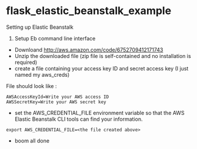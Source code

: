 flask_elastic_beanstalk_example
===============

Setting up Elastic Beanstalk 

1) Setup Eb command line interface
* Downloand http://aws.amazon.com/code/6752709412171743
* Unzip the downloaded file (zip file is self-contained and no installation is required)
* create a file containing your access key ID and secret access key (I just named my aws_creds)

File should look like :
``` 
AWSAccessKeyId=Write your AWS access ID
AWSSecretKey=Write your AWS secret key
```

*  set the AWS_CREDENTIAL_FILE environment variable so that the AWS Elastic Beanstalk CLI tools can find your information.
 ``` 
 export AWS_CREDENTIAL_FILE=<the file created above>
 ``` 
 
 * boom all done
